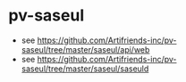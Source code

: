 # pv-saseul
- see https://github.com/Artifriends-inc/pv-saseul/tree/master/saseul/api/web
- see https://github.com/Artifriends-inc/pv-saseul/tree/master/saseul/saseuld
